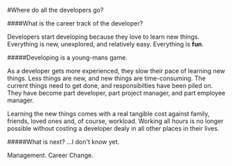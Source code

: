 #Where do all the developers go?

####What is the career track of the developer?

Developers start developing because they love to learn new things. Everything is new, unexplored, and relatively easy. Everything is **fun**.

#####Developing is a young-mans game.

As a developer gets more experienced, they slow their pace of learning new things. Less things are new, and new things are time-consuming. The current things need to get done, and responsibilties have been piled on. They have become part developer, part project manager, and part employee manager.

Learning the new things comes with a real tangible cost against family, friends, loved ones and, of course, workload. Working all hours is no longer possible without costing a developer dealy in all other places in their lives.

#####What is next?
…I don't know yet.

Management.
Career Change.